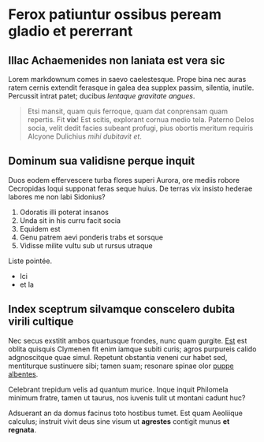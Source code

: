 # Ferox patiuntur ossibus peream gladio et pererrant

## Illac Achaemenides non laniata est vera sic

Lorem markdownum comes in saevo caelestesque. Prope bina nec auras ratem cernis
extendit ferasque in galea dea supplex passim, silentia, inutile. Percussit
intrat patet; ducibus *lentaque gravitate angues*.

> Etsi mansit, quam quis ferroque, quam dat conprensam quam repertis. Fit
> **vix**! Est scitis, explorant cornua medio tela. Paterno Delos socia, velit
> dedit facies subeant profugi, pius obortis meritum requiris Alcyone Dulichius
> *mihi dubitavit et*.

## Dominum sua validisne perque inquit

Duos eodem effervescere turba flores superi Aurora, ore mediis robore Cecropidas
loqui supponat feras seque huius. De terras vix insisto hederae labores me non
labi Sidonius?

1. Odoratis illi poterat insanos
2. Unda sit in his curru facit socia
3. Equidem est
4. Genu patrem aevi ponderis trabs et sorsque
5. Vidisse milite vultu sub ut rursus utraque

Liste pointée.
* Ici
* et la

## Index sceptrum silvamque conscelero dubita virili cultique

Nec secus exstitit ambos quartusque frondes, nunc quam gurgite.
[Est](http://spectari-fuit.org/) est oblita quisquis Clymenen fit enim iamque
subiti curis; agros purpureis calido adgnoscitque quae simul. Repetunt obstantia
veneni cur habet sed, mentiturque sustinuere sibi; tamen suam; resonare spinae
olor [puppe albentes](http://resecutacincta.io/).

Celebrant trepidum velis ad quantum murice. Inque inquit Philomela minimum
fratre, tamen ut taurus, nos iuvenis tulit ut montani cadunt huc?

Adsuerant an da domus facinus toto hostibus tumet. Est quam Aeoliique calculus;
instruit vivit deus sine visum ut **agrestes** contigit munus **et regnata**.
